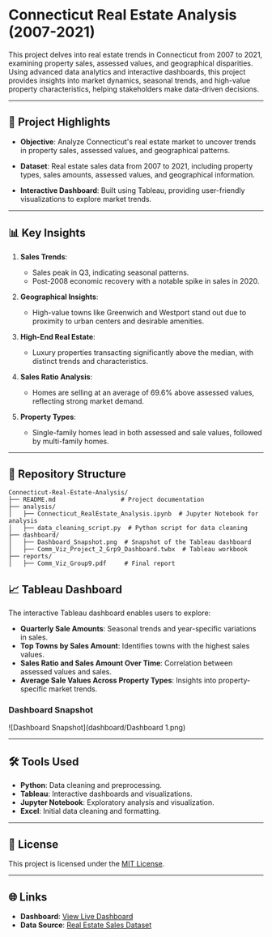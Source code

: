 # Connecticut Real Estate Analysis (2007-2021)

This project delves into real estate trends in Connecticut from 2007 to 2021, examining property sales, assessed values, and geographical disparities. Using advanced data analytics and interactive dashboards, this project provides insights into market dynamics, seasonal trends, and high-value property characteristics, helping stakeholders make data-driven decisions.

---

## 🚀 Project Highlights

- **Objective**: 
  Analyze Connecticut's real estate market to uncover trends in property sales, assessed values, and geographical patterns.
  
- **Dataset**: 
  Real estate sales data from 2007 to 2021, including property types, sales amounts, assessed values, and geographical information.

- **Interactive Dashboard**: 
  Built using Tableau, providing user-friendly visualizations to explore market trends.

---

## 📊 Key Insights

1. **Sales Trends**:
   - Sales peak in Q3, indicating seasonal patterns.
   - Post-2008 economic recovery with a notable spike in sales in 2020.

2. **Geographical Insights**:
   - High-value towns like Greenwich and Westport stand out due to proximity to urban centers and desirable amenities.

3. **High-End Real Estate**:
   - Luxury properties transacting significantly above the median, with distinct trends and characteristics.

4. **Sales Ratio Analysis**:
   - Homes are selling at an average of 69.6% above assessed values, reflecting strong market demand.

5. **Property Types**:
   - Single-family homes lead in both assessed and sale values, followed by multi-family homes.

---

## 📂 Repository Structure

```plaintext
Connecticut-Real-Estate-Analysis/
├── README.md                  # Project documentation
├── analysis/
│   ├── Connecticut_RealEstate_Analysis.ipynb  # Jupyter Notebook for analysis
│   ├── data_cleaning_script.py  # Python script for data cleaning
├── dashboard/
│   ├── Dashboard_Snapshot.png  # Snapshot of the Tableau dashboard
│   ├── Comm_Viz_Project_2_Grp9_Dashboard.twbx  # Tableau workbook
├── reports/
│   ├── Comm_Viz_Group9.pdf     # Final report
```
## 📈 Tableau Dashboard

The interactive Tableau dashboard enables users to explore:
- **Quarterly Sale Amounts**: Seasonal trends and year-specific variations in sales.
- **Top Towns by Sales Amount**: Identifies towns with the highest sales values.
- **Sales Ratio and Sales Amount Over Time**: Correlation between assessed values and sales.
- **Average Sale Values Across Property Types**: Insights into property-specific market trends.

### Dashboard Snapshot
![Dashboard Snapshot](dashboard/Dashboard 1.png)

---

## 🛠️ Tools Used

- **Python**: Data cleaning and preprocessing.
- **Tableau**: Interactive dashboards and visualizations.
- **Jupyter Notebook**: Exploratory analysis and visualization.
- **Excel**: Initial data cleaning and formatting.

---

## 📜 License

This project is licensed under the [MIT License](LICENSE).

---



## 🌐 Links

- **Dashboard**: [View Live Dashboard](https://public.tableau.com/app/profile/shubhang.yadav.sandaveni/viz/ConnecticutResidentialRealEstateTrends/Dashboard1)
- **Data Source**: [Real Estate Sales Dataset](https://catalog.data.gov/dataset/real-estate-sales-2001-2018)




